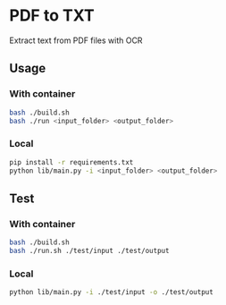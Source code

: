 # PDF to TXT

Extract text from PDF files with OCR

## Usage

### With container

```bash
bash ./build.sh
bash ./run <input_folder> <output_folder>
```

### Local

```bash
pip install -r requirements.txt
python lib/main.py -i <input_folder> <output_folder>
```

## Test

### With container

```bash
bash ./build.sh
bash ./run.sh ./test/input ./test/output
```

### Local

```bash
python lib/main.py -i ./test/input -o ./test/output
```